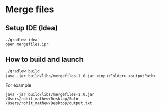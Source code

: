 # Merge files

## Setup IDE (Idea)
```
./gradlew idea
open mergefiles.ipr
```

## How to build and launch
```
./gradlew build
java -jar build/libs/mergefiles-1.0.jar <inputFolder> <outputPath>
```
For example
```
java -jar build/libs/mergefiles-1.0.jar /Users/rohit_mathew/Desktop/Soln /Users/rohit_mathew/Desktop/output.txt
```